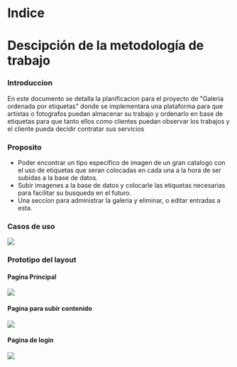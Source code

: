 # Indice

# Descipción de la metodología de trabajo

### Introduccion 
En este documento se detalla la planificacion para el proyecto de "Galeria ordenada por etiquetas" donde se implementara una plataforma para que artistas o fotografos puedan almacenar su trabajo y ordenarlo en base de etiquetas para que tanto ellos como clientes puedan observar los trabajos y el cliente pueda decidir contratar sus servicios

### Proposito
* Poder encontrar un tipo especifico de imagen de un gran catalogo con el uso de etiquetas que seran colocadas en cada una a la hora de ser subidas a la base de datos.
* Subir imagenes a la base de datos y colocarle las etiquetas necesarias para facilitar su busqueda en el futuro.
* Una seccion para administrar la galeria y eliminar, o editar entradas a esta.

###

### Casos de uso
![](https://files.catbox.moe/q9g6xj.png)

### Prototipo del layout
#### Pagina Principal
![](https://files.catbox.moe/58jhhk.png)

#### Pagina para subir contenido
![](https://files.catbox.moe/58jhhk.png)

#### Pagina de login
![](https://files.catbox.moe/fuqyl8.png)
